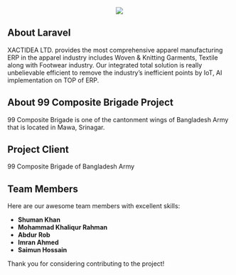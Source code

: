 <p align="center"><img src="http://www.xactidea.com/wp-content/uploads/2019/07/320x110.png"></p>

## About Laravel

XACTIDEA LTD. provides the most comprehensive apparel manufacturing ERP in the apparel industry includes Woven & Knitting Garments, Textile along with Footwear industry. Our integrated total solution is really unbelievable efficient to remove the industry’s inefficient points by IoT, AI implementation on TOP of ERP.

## About 99 Composite Brigade Project

99 Composite Brigade is one of the cantonment wings of Bangladesh Army that is located in Mawa, Srinagar.

## Project Client

99 Composite Brigade of Bangladesh Army

## Team Members

Here are our awesome team members with excellent skills:

- **Shuman Khan**
- **Mohammad Khaliqur Rahman**
- **Abdur Rob**
- **Imran Ahmed**
- **Saimun Hossain**

Thank you for considering contributing to the project!